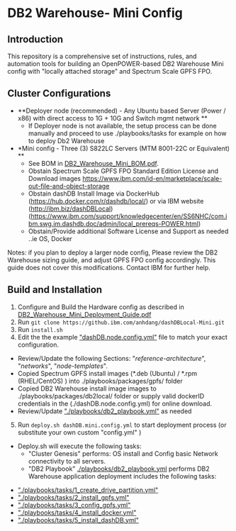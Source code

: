
# DB2 Warehouse- Mini Config

## Introduction
This repository is a comprehensive set of instructions, rules, and automation tools for building an OpenPOWER-based DB2 Warehouse Mini config with "locally attached storage" and Spectrum Scale GPFS FPO.

## Cluster Configurations
- **Deployer node (recommended) - Any Ubuntu based Server (Power / x86) with direct access to 1G + 10G and Switch mgmt network **
    - If Deployer node is not available, the setup process can be done manually and proceed to use ./playbooks/tasks for example on how to deploy Db2 Warehouse
- *Mini config - Three (3) S822LC Servers (MTM 8001-22C or Equivalent) **
    - See BOM in [DB2_Warehouse_Mini_BOM.pdf](./docs/DB2_Warehouse_Mini_BOM.pdf).
    - Obstain Spectrum Scale GPFS FPO Standard Edition License and Download images
        https://www.ibm.com/id-en/marketplace/scale-out-file-and-object-storage
    - Obstain dashDB Install Image via DockerHub (https://hub.docker.com/r/dashdb/local/)  or via IBM website (http://ibm.biz/dashDBLocal)
    (https://www.ibm.com/support/knowledgecenter/en/SS6NHC/com.ibm.swg.im.dashdb.doc/admin/local_prereqs-POWER.html)
    - Obstain/Provide additional Software License and Support as needed ..ie OS, Docker

Notes: if you plan to deploy a larger node config,  Please review the DB2 Warehouse sizing guide, and adjust GPFS FPO config accordingly.
This guide does not cover this modifications. Contact IBM for further help.

## Build and Installation
1. Configure and Build the Hardware config as described in [DB2_Warehouse_Mini_Deployment_Guide.pdf](./docs/DB2_Warehouse_Mini_Deployment_Guide.pdf)
2. Run `git clone https://github.ibm.com/anhdang/dashDBLocal-Mini.git`
3. Run `install.sh`
4. Edit the the example ["dashDB.node.config.yml"](./dashDB.node.config.yml) file to match your exact configuration.
 * Review/Update the following Sections: "_reference-architecture_", "_networks_", "_node-templates_".
 * Copied Spectrum GPFS install images (*.deb (Ubuntu) / *.rpm (RHEL/CentOS) ) into ./playbooks/packages/gpfs/ folder
 * Copied DB2 Warehouse install image images to ./playbooks/packages/db2local/ folder or supply valid dockerID credentials in the (./dashDB.node.config.yml) for online download.
 * Review/Update ["./playbooks/db2_playbook.yml"](./playbooks/db2_playbook.yml) as needed

5. Run `deploy.sh dashDB.mini.config.yml` to start deployment process  (or substitute your own custom  "config.yml" )
  * Deploy.sh will execute the following tasks:
      * "Cluster Genesis" performs: OS install and Config basic Network connectivity to all servers.
      * "DB2 Playbook"  [./playbooks/db2_playbook.yml](./playbooks/db2_playbook.yml) performs DB2 Warehouse application deployment includes the following tasks:

- ["./playbooks/tasks/1_create_drive_partition.yml"](./playbooks/tasks/1_create_drive_partition.yml)
- ["./playbooks/tasks/2_install_gpfs.yml"](./playbooks/tasks/2_install_gpfs.yml)
- ["./playbooks/tasks/3_config_gpfs.yml"](./playbooks/tasks/3_config_gpfs.yml)
- ["./playbooks/tasks/4_install_docker.yml"](./playbooks/tasks/4_install_docker.yml)
- ["./playbooks/tasks/5_install_dashDB.yml"](./playbooks/tasks/_5install_dashDB.yml)
